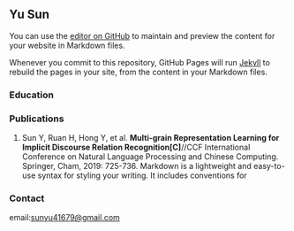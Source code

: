 ## Yu Sun

You can use the [editor on GitHub](https://github.com/sunyu41679/Yu-Sun/edit/master/README.md) to maintain and preview the content for your website in Markdown files.

Whenever you commit to this repository, GitHub Pages will run [Jekyll](https://jekyllrb.com/) to rebuild the pages in your site, from the content in your Markdown files.

### Education

### Publications
1. Sun Y, Ruan H, Hong Y, et al. **Multi-grain Representation Learning for Implicit Discourse Relation Recognition[C]**//CCF International Conference on Natural Language Processing and Chinese Computing. Springer, Cham, 2019: 725-736.
Markdown is a lightweight and easy-to-use syntax for styling your writing. It includes conventions for

### Contact

email:sunyu41679@gmail.com

